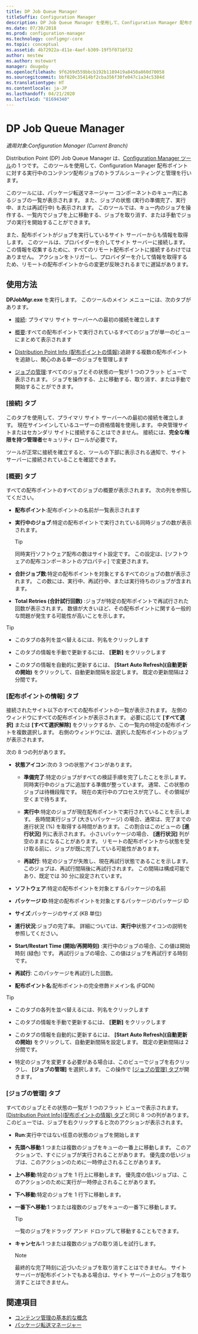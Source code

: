 ```yaml
---
title: DP Job Queue Manager
titleSuffix: Configuration Manager
description: DP Job Queue Manager を使用して、Configuration Manager 配布ポイントに対するコンテンツ配布ジョブのトラブルシューティングと管理を行います。
ms.date: 07/30/2018
ms.prod: configuration-manager
ms.technology: configmgr-core
ms.topic: conceptual
ms.assetid: 4b72922a-d11e-4aef-b309-19f5f0716f32
author: mestew
ms.author: mstewart
manager: dougeby
ms.openlocfilehash: 9f6269d559bbcb192b1189419a8450a860d70058
ms.sourcegitcommit: bbf820c35414bf2cba356f30fe047c1a34c5384d
ms.translationtype: HT
ms.contentlocale: ja-JP
ms.lasthandoff: 04/21/2020
ms.locfileid: "81694340"
---
```

# <a name="dp-job-queue-manager"></a>DP Job Queue Manager

*適用対象:Configuration Manager (Current Branch)*

Distribution Point (DP) Job Queue Manager は、[Configuration Manager ツール](tools.md)の 1 つです。 このツールを使用して、Configuration Manager 配布ポイントに対する実行中のコンテンツ配布ジョブのトラブルシューティングと管理を行います。 

このツールには、パッケージ転送マネージャー コンポーネントのキュー内にあるジョブの一覧が表示されます。 また、ジョブの状態 (実行の準備完了、実行中、または再試行中) も表示されます。 このツールでは、キュー内のジョブを操作する、一覧内でジョブを上に移動する、ジョブを取り消す、または手動でジョブの実行を開始することができます。

また、配布ポイントがジョブを実行しているサイト サーバーからも情報を取得します。 このツールは、プロバイダーを介してサイト サーバーに接続します。 この情報を収集するために、すべてのリモート配布ポイントに接続するわけではありません。 アクションをトリガーし、プロバイダーを介して情報を取得するため、リモートの配布ポイントからの変更が反映されるまでに遅延があります。



## <a name="usage"></a>使用方法

**DPJobMgr.exe** を実行します。 このツールのメイン メニューには、次のタブがあります。 

- [接続](#bkmk_connect): プライマリ サイト サーバーへの最初の接続を確立します  

- [概要](#bkmk_overview):すべての配布ポイントで実行されているすべてのジョブが単一のビューにまとめて表示されます  

- [Distribution Point Info (配布ポイントの情報)](#bkmk_dp-info):追跡する複数の配布ポイントを追跡し、関心のある単一のジョブを管理します  

- [ジョブの管理](#bkmk_manage-jobs):すべてのジョブとその状態の一覧が 1 つのフラット ビューで表示されます。 ジョブを操作する、上に移動する、取り消す、または手動で開始することができます。  


### <a name="connect-tab"></a><a name="bkmk_connect"></a> [接続] タブ

このタブを使用して、プライマリ サイト サーバーへの最初の接続を確立します。 現在サインインしているユーザーの資格情報を使用します。 中央管理サイトまたはセカンダリ サイトに接続することはできません。 接続には、**完全な権限を持つ管理者**セキュリティ ロールが必要です。

ツールが正常に接続を確立すると、ツールの下部に表示される通知で、サイト サーバーに接続されていることを確認できます。 


### <a name="overview-tab"></a><a name="bkmk_overview"></a> [概要] タブ

すべての配布ポイントのすべてのジョブの概要が表示されます。 次の列を参照してください。  

- **配布ポイント**:配布ポイントの名前が一覧表示されます  

- **実行中のジョブ**:特定の配布ポイントで実行されている同時ジョブの数が表示されます。  

    > [!Tip]  
    > 同時実行ソフトウェア配布の数はサイト設定です。 この設定は、[ソフトウェアの配布コンポーネントのプロパティ] で変更されます。  

- **合計ジョブ数**:特定の配布ポイントを対象とするすべてのジョブの数が表示されます。 この数には、実行中、再試行中、または実行待ちのジョブが含まれます。  

- **Total Retries (合計試行回数)** :ジョブが特定の配布ポイントで再試行された回数が表示されます。 数値が大きいほど、その配布ポイントに関する一般的な問題が発生する可能性が高いことを示します。  


> [!Tip]  
> - このタブの各列を並べ替えるには、列名をクリックします  
> 
> - このタブの情報を手動で更新するには、 **[更新]** をクリックします  
> 
> - このタブの情報を自動的に更新するには、 **[Start Auto Refresh]\(自動更新の開始\)** をクリックして、自動更新間隔を設定します。 既定の更新間隔は 2 分間です。  


### <a name="distribution-point-info-tab"></a><a name="bkmk_dp-info"></a> [配布ポイントの情報] タブ

接続されたサイト以下のすべての配布ポイントの一覧が表示されます。 左側のウィンドウにすべての配布ポイントが表示されます。 必要に応じて **[すべて選択]** または **[すべて選択解除]** をクリックするか、この一覧内の特定の配布ポイントを複数選択します。 右側のウィンドウには、選択した配布ポイントのジョブが表示されます。

次の 8 つの列があります。  

- **状態アイコン**:次の 3 つの状態アイコンがあります。  

    - **準備完了**:特定のジョブがすべての検証手順を完了したことを示します。 同時実行中のジョブに追加する準備が整っています。 通常、この状態のジョブは待機段階です。 現在の実行中のプロセスが完了し、その領域が空くまで待ちます。  

    - **実行中**:特定のジョブが現在配布ポイントで実行されていることを示します。 長時間実行ジョブ (大きいパッケージ) の場合、通常は、完了までの進行状況 (%) を取得する時間があります。 この割合はこのビューの **[進行状況]** 列に表示されます。 小さいパッケージの場合、 **[進行状況]** 列が空のままになることがあります。 リモートの配布ポイントから状態を受け取る前に、ジョブが既に完了している可能性があります。  

    - **再試行**: 特定のジョブが失敗し、現在再試行状態であることを示します。 このジョブは、再試行間隔後に再試行されます。 この間隔は構成可能であり、既定では 30 分に設定されています。  

- **ソフトウェア**:特定の配布ポイントを対象とするパッケージの名前  

- **パッケージ ID**:特定の配布ポイントを対象とするパッケージのパッケージ ID  

- **サイズ**:パッケージのサイズ (KB 単位)  

- **進行状況**:ジョブの完了率。 詳細については、**実行中**状態アイコンの説明を参照してください。  

- **Start/Restart Time (開始/再開時刻)** :実行中のジョブの場合、この値は開始時刻 (緑色) です。 再試行ジョブの場合、この値はジョブを再試行する時刻です。  

- **再試行**: このパッケージを再試行した回数。  

- **配布ポイント名**:配布ポイントの完全修飾ドメイン名 (FQDN)  

> [!Tip]  
> - このタブの各列を並べ替えるには、列名をクリックします  
> 
> - このタブの情報を手動で更新するには、 **[更新]** をクリックします  
> 
> - このタブの情報を自動的に更新するには、 **[Start Auto Refresh]\(自動更新の開始\)** をクリックして、自動更新間隔を設定します。 既定の更新間隔は 2 分間です。  
> 
> - 特定のジョブを変更する必要がある場合は、このビューでジョブを右クリックし、 **[ジョブの管理]** を選択します。 この操作で [[ジョブの管理] タブ](#bkmk_manage-jobs)が開きます。  


### <a name="manage-jobs-tab"></a><a name="bkmk_manage-jobs"></a> [ジョブの管理] タブ

すべてのジョブとその状態の一覧が 1 つのフラット ビューで表示されます。 [[Distribution Point Info]\(配布ポイントの情報\) タブ](#bkmk_dp-info)と同じ 8 つの列があります。このビューでは、ジョブを右クリックすると次のアクションが表示されます。  

- **Run**:実行中ではない任意の状態のジョブを開始します  

- **先頭へ移動**:1 つまたは複数のジョブをキューの一番上に移動します。 このアクションで、すぐにジョブが実行されることがあります。 優先度の低いジョブは、このアクションのために一時停止されることがあります。  

- **上へ移動**:特定のジョブを 1 行上に移動します。 優先度の低いジョブは、このアクションのために実行が一時停止されることがあります。  

- **下へ移動**:特定のジョブを 1 行下に移動します。  

- **一番下へ移動**:1 つまたは複数のジョブをキューの一番下に移動します。  

    > [!Tip]  
    > 一覧のジョブをドラッグ アンド ドロップして移動することもできます。  

- **キャンセル**:1 つまたは複数のジョブの取り消しを試行します。  

    > [!Note]  
    > 最終的な完了時刻に近づいたジョブを取り消すことはできません。 サイト サーバーが配布ポイントでもある場合は、サイト サーバー上のジョブを取り消すことはできません。  



## <a name="see-also"></a>関連項目

- [コンテンツ管理の基本的な概念](../plan-design/hierarchy/fundamental-concepts-for-content-management.md)
- [パッケージ転送マネージャー](../plan-design/hierarchy/package-transfer-manager.md)

